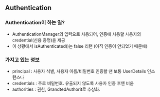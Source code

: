 ## Authentication

### Authentication이 하는 일?

- AuthenticationManager의 입력으로 사용되어, 인증에 사용할 사용자의 credential(신용 증명)을 제공
- 이 상황에서 isAuthenticated()는 false 리턴
  (아직 인증이 안되었기 때문에)

### 가지고 있는 정보

- principal : 사용자 식별, 사용자 이름/비밀번호 인증할 땐 보통 UserDetails 인스턴스다
- credentials : 주로 비밀번호. 유출되지 않도록 사용자 인증 후엔 비움
- authorities : 권한, GrandtedAuthorit로 추상화.
